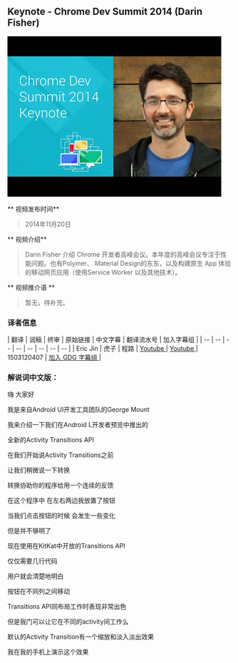 ## Keynote - Chrome Dev Summit 2014 (Darin Fisher)

![video_screenshot](images/lboyR-A1woU.jpg)

** 视频发布时间**
 
> 2014年11月20日

** 视频介绍**

> Darin Fisher 介绍 Chrome 开发者高峰会议。本年度的高峰会议专注于性能问题。也有Polymer、 Material Design的东东，以及构建原生 App 体验的移动网页应用（使用Service Worker 以及其他技术）。

** 视频推介语 **

>  暂无，待补充。


### 译者信息

| 翻译 | 润稿 | 终审 | 原始链接 | 中文字幕 |  翻译流水号  |  加入字幕组  |
| -- | -- | -- | -- | -- |  -- | -- | -- |
| Eric Jin | 虎子 | 程路 | [ Youtube ]( https://www.youtube.com/watch?v=lboyR-A1woU )  |  [ Youtube ]( https://www.youtube.com/watch?v=RhiPJByIMrM ) | 1503120407 | [ 加入 GDG 字幕组 ]( http://www.gfansub.com/join_translator )  |



### 解说词中文版：

嗨  大家好

我是来自Android UI开发工具团队的George Mount

我来介绍一下我们在Android L开发者预览中推出的

全新的Activity Transitions API

在我们开始说Activity Transitions之前

让我们稍微说一下转换

转换协助你的程序给用一个连续的反馈

在这个程序中  在左右两边我放置了按钮

当我们点击按钮的时候 会发生一些变化

但是并不够明了

现在使用在KitKat中开放的Transitions API

仅仅需要几行代码

用户就会清楚地明白

按钮在不同列之间移动

Transitions API同布局工作时表现非常出色

但是我门可以让它在不同的activity间工作么

默认的Activity Transition有一个缩放和淡入淡出效果

我在我的手机上演示这个效果